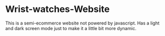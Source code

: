 # Wrist-watches-Website
This is a semi-ecommerce website not powered by javascript. Has a light and dark screen mode just to make it a little bit more dynamic.
